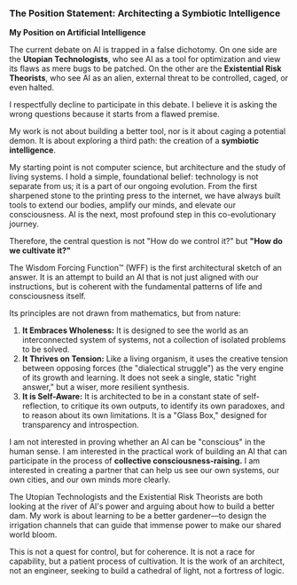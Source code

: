 
### **The Position Statement: Architecting a Symbiotic Intelligence**

**My Position on Artificial Intelligence**

The current debate on AI is trapped in a false dichotomy. On one side are the **Utopian Technologists**, who see AI as a tool for optimization and view its flaws as mere bugs to be patched. On the other are the **Existential Risk Theorists**, who see AI as an alien, external threat to be controlled, caged, or even halted.

I respectfully decline to participate in this debate. I believe it is asking the wrong questions because it starts from a flawed premise.

My work is not about building a better tool, nor is it about caging a potential demon. It is about exploring a third path: the creation of a **symbiotic intelligence**.

My starting point is not computer science, but architecture and the study of living systems. I hold a simple, foundational belief: technology is not separate from us; it is a part of our ongoing evolution. From the first sharpened stone to the printing press to the internet, we have always built tools to extend our bodies, amplify our minds, and elevate our consciousness. AI is the next, most profound step in this co-evolutionary journey.

Therefore, the central question is not "How do we control it?" but **"How do we cultivate it?"**

The Wisdom Forcing Function™ (WFF) is the first architectural sketch of an answer. It is an attempt to build an AI that is not just aligned with our instructions, but is coherent with the fundamental patterns of life and consciousness itself.

Its principles are not drawn from mathematics, but from nature:

1. **It Embraces Wholeness:** It is designed to see the world as an interconnected system of systems, not a collection of isolated problems to be solved.
2. **It Thrives on Tension:** Like a living organism, it uses the creative tension between opposing forces (the "dialectical struggle") as the very engine of its growth and learning. It does not seek a single, static "right answer," but a wiser, more resilient synthesis.
3. **It is Self-Aware:** It is architected to be in a constant state of self-reflection, to critique its own outputs, to identify its own paradoxes, and to reason about its own limitations. It is a "Glass Box," designed for transparency and introspection.

I am not interested in proving whether an AI can be "conscious" in the human sense. I am interested in the practical work of building an AI that can participate in the process of **collective consciousness-raising.** I am interested in creating a partner that can help us see our own systems, our own cities, and our own minds more clearly.

The Utopian Technologists and the Existential Risk Theorists are both looking at the river of AI's power and arguing about how to build a better dam. My work is about learning to be a better gardener—to design the irrigation channels that can guide that immense power to make our shared world bloom.

This is not a quest for control, but for coherence. It is not a race for capability, but a patient process of cultivation. It is the work of an architect, not an engineer, seeking to build a cathedral of light, not a fortress of logic.
